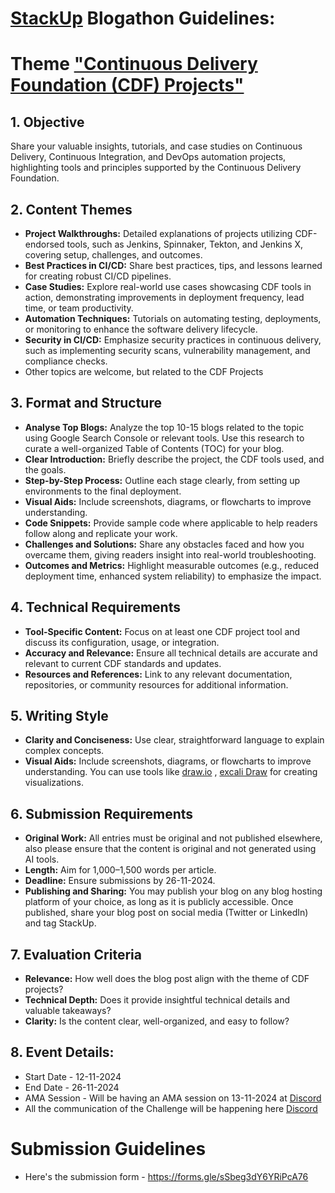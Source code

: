 # [StackUp](https://earn.stackup.dev) Blogathon Guidelines: 

# Theme ["Continuous Delivery Foundation (CDF) Projects"](https://cd.foundation/projects/)
## 1. Objective

Share your valuable insights, tutorials, and case studies on Continuous Delivery, Continuous Integration, and DevOps automation projects, highlighting tools and principles supported by the Continuous Delivery Foundation.

## 2. Content Themes

- **Project Walkthroughs:** Detailed explanations of projects utilizing CDF-endorsed tools, such as Jenkins, Spinnaker, Tekton, and Jenkins X, covering setup, challenges, and outcomes.
- **Best Practices in CI/CD:** Share best practices, tips, and lessons learned for creating robust CI/CD pipelines.
- **Case Studies:** Explore real-world use cases showcasing CDF tools in action, demonstrating improvements in deployment frequency, lead time, or team productivity.
- **Automation Techniques:** Tutorials on automating testing, deployments, or monitoring to enhance the software delivery lifecycle.
- **Security in CI/CD:** Emphasize security practices in continuous delivery, such as implementing security scans, vulnerability management, and compliance checks.
- Other topics are welcome, but related to the CDF Projects
  
## 3. Format and Structure
-  **Analyse Top Blogs:** Analyze the top 10-15 blogs related to the topic using Google Search Console or relevant tools. Use this research to curate a well-organized Table of Contents (TOC) for your blog. 
- **Clear Introduction:** Briefly describe the project, the CDF tools used, and the goals.
- **Step-by-Step Process:** Outline each stage clearly, from setting up environments to the final deployment.
- **Visual Aids:** Include screenshots, diagrams, or flowcharts to improve understanding.
- **Code Snippets:** Provide sample code where applicable to help readers follow along and replicate your work.
- **Challenges and Solutions:** Share any obstacles faced and how you overcame them, giving readers insight into real-world troubleshooting.
- **Outcomes and Metrics:** Highlight measurable outcomes (e.g., reduced deployment time, enhanced system reliability) to emphasize the impact.
  
## 4. Technical Requirements

- **Tool-Specific Content:** Focus on at least one CDF project tool and discuss its configuration, usage, or integration.
- **Accuracy and Relevance:** Ensure all technical details are accurate and relevant to current CDF standards and updates.
- **Resources and References:** Link to any relevant documentation, repositories, or community resources for additional information.
  
## 5. Writing Style
- **Clarity and Conciseness:** Use clear, straightforward language to explain complex concepts.
- **Visual Aids:** Include screenshots, diagrams, or flowcharts to improve understanding. You can use tools like [draw.io](https://draw.io) , [excali Draw](https://excalidraw.com) for creating visualizations.
  
## 6. Submission Requirements
- **Original Work:** All entries must be original and not published elsewhere, also please ensure that the content is original and not generated using AI tools. 
- **Length:** Aim for 1,000–1,500 words per article.
- **Deadline:** Ensure submissions by 26-11-2024.
- **Publishing and Sharing:** You may publish your blog on any blog hosting platform of your choice, as long as it is publicly accessible. Once published, share your blog post on social media (Twitter or LinkedIn) and tag StackUp. 
   
## 7. Evaluation Criteria
   
- **Relevance:** How well does the blog post align with the theme of CDF projects?
- **Technical Depth:** Does it provide insightful technical details and valuable takeaways?
- **Clarity:** Is the content clear, well-organized, and easy to follow?

## 8. Event Details:

- Start Date - 12-11-2024
- End Date - 26-11-2024
- AMA Session - Will be having an AMA session on 13-11-2024 at [Discord](https://discord.gg/3x3h2z6A63)
- All the communication of the Challenge will be happening here [Discord](https://discord.gg/3x3h2z6A63)


# Submission Guidelines
- Here's the submission form - https://forms.gle/sSbeg3dY6YRiPcA76
